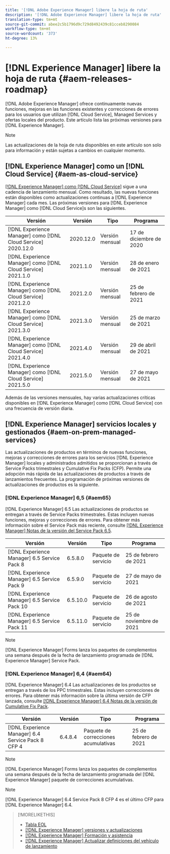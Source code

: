 ```yaml
---
title: '[!DNL Adobe Experience Manager] libere la hoja de ruta'
description: '[!DNL Adobe Experience Manager] libere la hoja de ruta'
translation-type: tm+mt
source-git-commit: abee2c5b1796d9c729d8492439c81cceb8290084
workflow-type: tm+mt
source-wordcount: '373'
ht-degree: 13%

---
```



# [!DNL Experience Manager] libere la hoja de ruta  {#aem-releases-roadmap}

[!DNL Adobe Experience Manager] ofrece continuamente nuevas funciones, mejoras en las funciones existentes y correcciones de errores para los usuarios que utilizan  [!DNL Cloud Service], Managed Services y ofertas locales del producto. Este artículo lista las próximas versiones para [!DNL Experience Manager].

>[!NOTE]
>
>Las actualizaciones de la hoja de ruta disponibles en este artículo son solo para información y están sujetas a cambios en cualquier momento.

## [!DNL Experience Manager] como un  [!DNL Cloud Service] {#aem-as-cloud-service}

[[!DNL Experience Manager] como  [!DNL Cloud Service]](https://experienceleague.adobe.com/docs/experience-manager-cloud-service/release-notes/home.html) sigue a una cadencia de lanzamiento mensual. Como resultado, las nuevas funciones están disponibles como actualizaciones continuas a [!DNL Experience Manager] cada mes. Las próximas versiones para [!DNL Experience Manager] como [!DNL Cloud Service]s son las siguientes.

| Versión | Versión | Tipo | Programa |
|---|---|---|---|
| [!DNL Experience Manager] como  [!DNL Cloud Service] 2020.12.0 | 2020.12.0 | Versión mensual | 17 de diciembre de 2020 |
| [!DNL Experience Manager] como  [!DNL Cloud Service] 2021.1.0 | 2021.1.0 | Versión mensual | 28 de enero de 2021 |
| [!DNL Experience Manager] como  [!DNL Cloud Service] 2021.2.0 | 2021.2.0 | Versión mensual | 25 de febrero de 2021 |
| [!DNL Experience Manager] como  [!DNL Cloud Service] 2021.3.0 | 2021.3.0 | Versión mensual | 25 de marzo de 2021 |
| [!DNL Experience Manager] como  [!DNL Cloud Service] 2021.4.0 | 2021.4.0 | Versión mensual | 29 de abril de 2021 |
| [!DNL Experience Manager] como  [!DNL Cloud Service] 2021.5.0 | 2021.5.0 | Versión mensual | 27 de mayo de 2021 |

Además de las versiones mensuales, hay varias actualizaciones críticas disponibles en [!DNL Experience Manager] como [!DNL Cloud Service] con una frecuencia de versión diaria.

## [!DNL Experience Manager] servicios locales y gestionados  {#aem-on-prem-managed-services}

Las actualizaciones de productos en términos de nuevas funciones, mejoras y correcciones de errores para los servicios [!DNL Experience Manager] locales y administrados admitidos se proporcionan a través de Service Packs trimestrales y Cumulative Fix Packs (CFP). Permite una adopción más rápida de las actualizaciones de productos a través de lanzamientos frecuentes. La programación de próximas versiones de actualizaciones de productos es la siguiente.

### [!DNL Experience Manager] 6,5  {#aem65}

[!DNL Experience Manager] 6.5 Las actualizaciones de productos se entregan a través de Service Packs trimestrales. Estas incluyen nuevas funciones, mejoras y correcciones de errores. Para obtener más información sobre el Service Pack más reciente, consulte [[!DNL Experience Manager] Notas de la versión del Service Pack 6.5](https://experienceleague.adobe.com/docs/experience-manager-65/release-notes/service-pack/sp-release-notes.html).

| Versión | Versión | Tipo | Programa |
|---|---|---|---|
| [!DNL Experience Manager] 6.5 Service Pack 8 | 6.5.8.0 | Paquete de servicio | 25 de febrero de 2021 |
| [!DNL Experience Manager] 6.5 Service Pack 9 | 6.5.9.0 | Paquete de servicio | 27 de mayo de 2021 |
| [!DNL Experience Manager] 6.5 Service Pack 10 | 6.5.10.0 | Paquete de servicio | 26 de agosto de 2021 |
| [!DNL Experience Manager] 6.5 Service Pack 11 | 6.5.11.0 | Paquete de servicio | 25 de noviembre de 2021 |

>[!NOTE]
>
>[!DNL Experience Manager] Forms lanza los paquetes de complementos una semana después de la fecha de lanzamiento programada de  [!DNL Experience Manager] Service Pack.

### [!DNL Experience Manager] 6,4  {#aem64}

[!DNL Experience Manager] 6.4 Las actualizaciones de los productos se entregan a través de los PPC trimestrales. Estas incluyen correcciones de errores. Para obtener más información sobre la última versión de CFP lanzada, consulte [[!DNL Experience Manager] 6.4 Notas de la versión de Cumulative Fix Pack](https://experienceleague.adobe.com/docs/experience-manager-64/release-notes/cfp-release-notes.html).

| Versión | Versión | Tipo | Programa |
|---|---|---|---|
| [!DNL Experience Manager] 6.4 Service Pack 8 CFP 4 | 6.4.8.4 | Paquete de correcciones acumulativas | 25 de febrero de 2021 |

>[!NOTE]
>
>[!DNL Experience Manager] Forms lanza los paquetes de complementos una semana después de la fecha de lanzamiento programada del  [!DNL Experience Manager] paquete de correcciones acumulativas.

>[!NOTE]
>
>[!DNL Experience Manager] 6.4 Service Pack 8 CFP 4 es el último CFP para  [!DNL Experience Manager] 6.4.

>[!MORELIKETHIS]
>
>* [Tabla EOL](https://helpx.adobe.com/support/programs/eol-matrix.html)
>* [[!DNL Experience Manager] versiones y actualizaciones](https://helpx.adobe.com/es/experience-manager/aem-releases-updates.html)
>* [[!DNL Experience Manager] Formación y asistencia](https://helpx.adobe.com/support/experience-manager.html)
>* [[!DNL Experience Manager] Actualizar definiciones del vehículo de lanzamiento](/help/update-release-vehicle-definitions.md)

